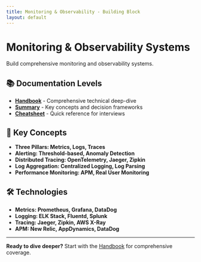 ```yaml
---
title: Monitoring & Observability - Building Block
layout: default
---
```


# Monitoring & Observability Systems

Build comprehensive monitoring and observability systems.

## 📚 Documentation Levels

- **[Handbook](./handbook)** - Comprehensive technical deep-dive
- **[Summary](./summary)** - Key concepts and decision frameworks  
- **[Cheatsheet](./cheatsheet)** - Quick reference for interviews

## 🎯 Key Concepts

- **Three Pillars: Metrics, Logs, Traces**
- **Alerting: Threshold-based, Anomaly Detection**
- **Distributed Tracing: OpenTelemetry, Jaeger, Zipkin**
- **Log Aggregation: Centralized Logging, Log Parsing**
- **Performance Monitoring: APM, Real User Monitoring**

## 🛠️ Technologies

- **Metrics: Prometheus, Grafana, DataDog**
- **Logging: ELK Stack, Fluentd, Splunk**
- **Tracing: Jaeger, Zipkin, AWS X-Ray**
- **APM: New Relic, AppDynamics, DataDog**

---

**Ready to dive deeper?** Start with the [Handbook](./handbook) for comprehensive coverage.
